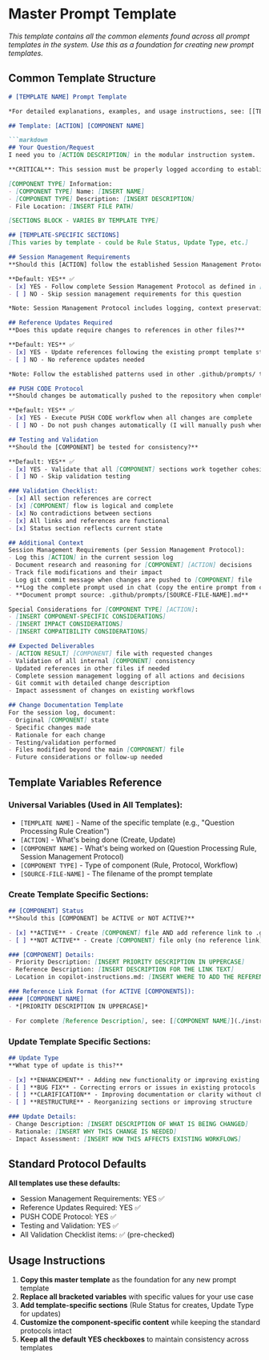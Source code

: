 # Master Prompt Template

*This template contains all the common elements found across all prompt templates in the system. Use this as a foundation for creating new prompt templates.*

## Common Template Structure

```markdown
# [TEMPLATE NAME] Prompt Template

*For detailed explanations, examples, and usage instructions, see: [[TEMPLATE NAME] Guide](./guides/[template-name]-guide.md)*

## Template: [ACTION] [COMPONENT NAME]

```markdown
## Your Question/Request
I need you to [ACTION DESCRIPTION] in the modular instruction system.

**CRITICAL**: This session must be properly logged according to established protocols. Document all research, reasoning, and file modifications throughout this process.

[COMPONENT TYPE] Information:
- [COMPONENT TYPE] Name: [INSERT NAME]
- [COMPONENT TYPE] Description: [INSERT DESCRIPTION]
- File Location: [INSERT FILE PATH]

[SECTIONS BLOCK - VARIES BY TEMPLATE TYPE]

## [TEMPLATE-SPECIFIC SECTIONS]
[This varies by template - could be Rule Status, Update Type, etc.]

## Session Management Requirements
**Should this [ACTION] follow the established Session Management Protocol?**

**Default: YES** ✅
- [x] YES - Follow complete Session Management Protocol as defined in [Session Management Protocol](../instructions/core-protocols/session-management-protocol.md)
- [ ] NO - Skip session management requirements for this question

*Note: Session Management Protocol includes logging, context preservation, and degradation prevention requirements.*

## Reference Updates Required
**Does this update require changes to references in other files?**

**Default: YES** ✅
- [x] YES - Update references following the existing prompt template structure patterns
- [ ] NO - No reference updates needed

*Note: Follow the established patterns used in other .github/prompts/ templates for consistency.*

## PUSH CODE Protocol
**Should changes be automatically pushed to the repository when complete?**

**Default: YES** ✅
- [x] YES - Execute PUSH CODE workflow when all changes are complete
- [ ] NO - Do not push changes automatically (I will manually push when ready)

## Testing and Validation
**Should the [COMPONENT] be tested for consistency?**

**Default: YES** ✅
- [x] YES - Validate that all [COMPONENT] sections work together cohesively
- [ ] NO - Skip validation testing

### Validation Checklist:
- [x] All section references are correct
- [x] [COMPONENT] flow is logical and complete
- [x] No contradictions between sections
- [x] All links and references are functional
- [x] Status section reflects current state

## Additional Context
Session Management Requirements (per Session Management Protocol):
- Log this [ACTION] in the current session log
- Document research and reasoning for [COMPONENT] [ACTION] decisions
- Track file modifications and their impact
- Log git commit message when changes are pushed to [COMPONENT] file
- **Log the complete prompt used in chat (copy the entire prompt from chat)**
- **Document prompt source: .github/prompts/[SOURCE-FILE-NAME].md**

Special Considerations for [COMPONENT TYPE] [ACTION]:
- [INSERT COMPONENT-SPECIFIC CONSIDERATIONS]
- [INSERT IMPACT CONSIDERATIONS]
- [INSERT COMPATIBILITY CONSIDERATIONS]

## Expected Deliverables
- [ACTION RESULT] [COMPONENT] file with requested changes
- Validation of all internal [COMPONENT] consistency
- Updated references in other files if needed
- Complete session management logging of all actions and decisions
- Git commit with detailed change description
- Impact assessment of changes on existing workflows

## Change Documentation Template
For the session log, document:
- Original [COMPONENT] state
- Specific changes made
- Rationale for each change
- Testing/validation performed
- Files modified beyond the main [COMPONENT] file
- Future considerations or follow-up needed
```

## Template Variables Reference

### **Universal Variables (Used in All Templates):**
- `[TEMPLATE NAME]` - Name of the specific template (e.g., "Question Processing Rule Creation")
- `[ACTION]` - What's being done (Create, Update)
- `[COMPONENT NAME]` - What's being worked on (Question Processing Rule, Session Management Protocol)
- `[COMPONENT TYPE]` - Type of component (Rule, Protocol, Workflow)
- `[SOURCE-FILE-NAME]` - The filename of the prompt template

### **Create Template Specific Sections:**
```markdown
## [COMPONENT] Status
**Should this [COMPONENT] be ACTIVE or NOT ACTIVE?**

- [x] **ACTIVE** - Create [COMPONENT] file AND add reference link to .github/copilot-instructions.md
- [ ] **NOT ACTIVE** - Create [COMPONENT] file only (no reference link)

### [COMPONENT] Details:
- Priority Description: [INSERT PRIORITY DESCRIPTION IN UPPERCASE]
- Reference Description: [INSERT DESCRIPTION FOR THE LINK TEXT]
- Location in copilot-instructions.md: [INSERT WHERE TO ADD THE REFERENCE LINK]

### Reference Link Format (for ACTIVE [COMPONENTS]):
#### [COMPONENT NAME]
- *[PRIORITY DESCRIPTION IN UPPERCASE]*

- For complete [Reference Description], see: [[COMPONENT NAME]](./instructions/[path]/[filename].md)
```

### **Update Template Specific Sections:**
```markdown
## Update Type
**What type of update is this?**

- [x] **ENHANCEMENT** - Adding new functionality or improving existing protocols
- [ ] **BUG FIX** - Correcting errors or issues in existing protocols
- [ ] **CLARIFICATION** - Improving documentation or clarity without changing functionality
- [ ] **RESTRUCTURE** - Reorganizing sections or improving structure

### Update Details:
- Change Description: [INSERT DESCRIPTION OF WHAT IS BEING CHANGED]
- Rationale: [INSERT WHY THIS CHANGE IS NEEDED]
- Impact Assessment: [INSERT HOW THIS AFFECTS EXISTING WORKFLOWS]
```

## Standard Protocol Defaults

**All templates use these defaults:**
- Session Management Requirements: YES ✅
- Reference Updates Required: YES ✅ 
- PUSH CODE Protocol: YES ✅
- Testing and Validation: YES ✅
- All Validation Checklist items: ✅ (pre-checked)

## Usage Instructions

1. **Copy this master template** as the foundation for any new prompt template
2. **Replace all bracketed variables** with specific values for your use case
3. **Add template-specific sections** (Rule Status for creates, Update Type for updates)
4. **Customize the component-specific content** while keeping the standard protocols intact
5. **Keep all the default YES checkboxes** to maintain consistency across templates
```
